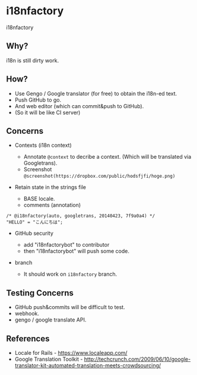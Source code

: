 i18nfactory
===========

i18nfactory

Why?
---

i18n is still dirty work.

How?
---

* Use Gengo / Google translator (for free) to obtain the i18n-ed text.
* Push GitHub to go.
* And web editor (which can commit&push to GitHub).
* (So it will be like CI server)

Concerns
---

- Contexts (i18n context)
  * Annotate `@context` to decribe a context. (Which will be translated via Googletrans).
  * Screenshot `@screenshot(https://dropbox.com/public/hodsfjfi/hoge.png)`

- Retain state in the strings file
  * BASE locale.
  * comments (annotation)

```
/* @i18nfactory(auto, googletrans, 20140423, 7f9a0a4) */
"HELLO" = "こんにちは";
```

- GitHub security
  * add "i18nfactorybot" to contributor
  * then "i18nfactorybot" will push some code.

- branch
  * It should work on `i18nfactory` branch.

Testing Concerns
---

- GitHub push&commits will be difficult to test.
- webhook.
- gengo / google translate API.

References
---

- Locale for Rails - https://www.localeapp.com/
- Google Translation Toolkit - http://techcrunch.com/2009/06/10/google-translator-kit-automated-translation-meets-crowdsourcing/

